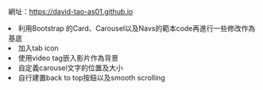 <a>網址：https://david-tao-as01.github.io </a>
<li>利用Bootstrap 的Card、Carousel以及Navs的範本code再進行一些修改作為基底</li>
<li>加入tab icon</li>
<li>使用video tag嵌入影片作為背景</li>
<li>自定義carousel文字的位置及大小</li>
<li>自行建置back to top按鈕以及smooth scrolling</li>